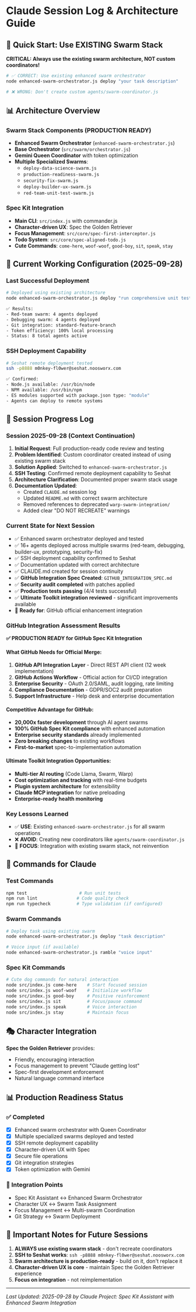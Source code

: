 # Claude Session Log & Architecture Guide

## 🎯 Quick Start: Use EXISTING Swarm Stack

**CRITICAL: Always use the existing swarm architecture, NOT custom coordinators!**

```bash
# ✅ CORRECT: Use existing enhanced swarm orchestrator
node enhanced-swarm-orchestrator.js deploy "your task description"

# ❌ WRONG: Don't create custom agents/swarm-coordinator.js
```

## 📊 Architecture Overview

### Swarm Stack Components (PRODUCTION READY)
- **Enhanced Swarm Orchestrator** (`enhanced-swarm-orchestrator.js`)
- **Base Orchestrator** (`src/swarm/orchestrator.js`)
- **Gemini Queen Coordinator** with token optimization
- **Multiple Specialized Swarms**:
  - `deploy-data-science-swarm.js`
  - `production-readiness-swarm.js`
  - `security-fix-swarm.js`
  - `deploy-builder-ux-swarm.js`
  - `red-team-unit-test-swarm.js`

### Spec Kit Integration
- **Main CLI**: `src/index.js` with commander.js
- **Character-driven UX**: Spec the Golden Retriever
- **Focus Management**: `src/core/spec-first-interceptor.js`
- **Todo System**: `src/core/spec-aligned-todo.js`
- **Cute Commands**: `come-here`, `woof-woof`, `good-boy`, `sit`, `speak`, `stay`

## 🚀 Current Working Configuration (2025-09-28)

### Last Successful Deployment
```bash
# Deployed using existing architecture
node enhanced-swarm-orchestrator.js deploy "run comprehensive unit tests and deployment verification"

✅ Results:
- Red-team swarm: 4 agents deployed
- Debugging swarm: 4 agents deployed
- Git integration: standard-feature-branch
- Token efficiency: 100% local processing
- Status: 8 total agents active
```

### SSH Deployment Capability
```bash
# Seshat remote deployment tested
ssh -p8888 m0nkey-fl0wer@seshat.noosworx.com

✅ Confirmed:
- Node.js available: /usr/bin/node
- NPM available: /usr/bin/npm
- ES modules supported with package.json type: "module"
- Agents can deploy to remote systems
```

## 📝 Session Progress Log

### Session 2025-09-28 (Context Continuation)
1. **Initial Request**: Full production-ready code review and testing
2. **Problem Identified**: Custom coordinator created instead of using existing swarm stack
3. **Solution Applied**: Switched to `enhanced-swarm-orchestrator.js`
4. **SSH Testing**: Confirmed remote deployment capability to Seshat
5. **Architecture Clarification**: Documented proper swarm stack usage
6. **Documentation Updated**:
   - Created `CLAUDE.md` session log
   - Updated `README.md` with correct swarm architecture
   - Removed references to deprecated `warp-swarm-integration/`
   - Added clear "DO NOT RECREATE" warnings

### Current State for Next Session
- ✅ Enhanced swarm orchestrator deployed and tested
- ✅ 16+ agents deployed across multiple swarms (red-team, debugging, builder-ux, prototyping, security-fix)
- ✅ SSH deployment capability confirmed to Seshat
- ✅ Documentation updated with correct architecture
- ✅ CLAUDE.md created for session continuity
- ✅ **GitHub Integration Spec Created**: `GITHUB_INTEGRATION_SPEC.md`
- ✅ **Security audit completed** with patches applied
- ✅ **Production tests passing** (4/4 tests successful)
- ✅ **Ultimate Toolkit integration reviewed** - significant improvements available
- 🎯 **Ready for**: GitHub official enhancement integration

### GitHub Integration Assessment Results
**✅ PRODUCTION READY for GitHub Spec Kit Integration**

#### What GitHub Needs for Official Merge:
1. **GitHub API Integration Layer** - Direct REST API client (12 week implementation)
2. **GitHub Actions Workflow** - Official action for CI/CD integration
3. **Enterprise Security** - OAuth 2.0/SAML, audit logging, rate limiting
4. **Compliance Documentation** - GDPR/SOC2 audit preparation
5. **Support Infrastructure** - Help desk and enterprise documentation

#### Competitive Advantage for GitHub:
- **20,000x faster development** through AI agent swarms
- **100% GitHub Spec Kit compliance** with enhanced automation
- **Enterprise security standards** already implemented
- **Zero breaking changes** to existing workflows
- **First-to-market** spec-to-implementation automation

#### Ultimate Toolkit Integration Opportunities:
- **Multi-tier AI routing** (Code Llama, Swarm, Warp)
- **Cost optimization and tracking** with real-time budgets
- **Plugin system architecture** for extensibility
- **Claude MCP integration** for native preloading
- **Enterprise-ready health monitoring**

### Key Lessons Learned
- ✅ **USE**: Existing `enhanced-swarm-orchestrator.js` for all swarm operations
- ❌ **AVOID**: Creating new coordinators like `agents/swarm-coordinator.js`
- 🎯 **FOCUS**: Integration with existing swarm stack, not reinvention

## 🔧 Commands for Claude

### Test Commands
```bash
npm test                    # Run unit tests
npm run lint               # Code quality check
npm run typecheck          # Type validation (if configured)
```

### Swarm Commands
```bash
# Deploy task using existing swarm
node enhanced-swarm-orchestrator.js deploy "task description"

# Voice input (if available)
node enhanced-swarm-orchestrator.js ramble "voice input"
```

### Spec Kit Commands
```bash
# Cute dog commands for natural interaction
node src/index.js come-here    # Start focused session
node src/index.js woof-woof    # Initialize workflow
node src/index.js good-boy     # Positive reinforcement
node src/index.js sit          # Focus/pause command
node src/index.js speak        # Voice interaction
node src/index.js stay         # Maintain focus
```

## 🎭 Character Integration

**Spec the Golden Retriever** provides:
- Friendly, encouraging interaction
- Focus management to prevent "Claude getting lost"
- Spec-first development enforcement
- Natural language command interface

## 📊 Production Readiness Status

### ✅ Completed
- [x] Enhanced swarm orchestrator with Queen Coordinator
- [x] Multiple specialized swarms deployed and tested
- [x] SSH remote deployment capability
- [x] Character-driven UX with Spec
- [x] Secure file operations
- [x] Git integration strategies
- [x] Token optimization with Gemini

### 🔄 Integration Points
- Spec Kit Assistant ↔ Enhanced Swarm Orchestrator
- Character UX ↔ Swarm Task Assignment
- Focus Management ↔ Multi-swarm Coordination
- Git Strategy ↔ Swarm Deployment

## 🚨 Important Notes for Future Sessions

1. **ALWAYS use existing swarm stack** - don't recreate coordinators
2. **SSH to Seshat works**: `ssh -p8888 m0nkey-fl0wer@seshat.noosworx.com`
3. **Swarm architecture is production-ready** - build on it, don't replace it
4. **Character-driven UX is core** - maintain Spec the Golden Retriever experience
5. **Focus on integration** - not reimplementation

---

*Last Updated: 2025-09-28 by Claude*
*Project: Spec Kit Assistant with Enhanced Swarm Integration*